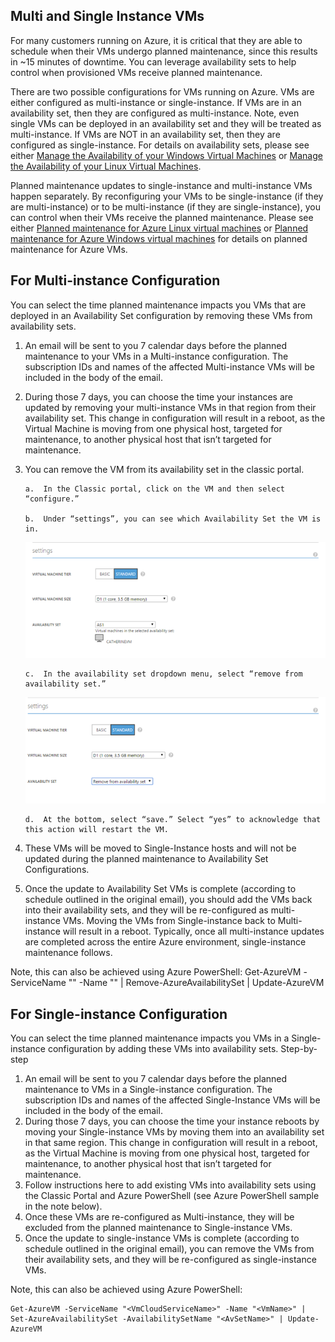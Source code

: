 ﻿

## Multi and Single Instance VMs
For many customers running on Azure, it is critical that they are able to schedule when their VMs undergo planned maintenance, since this results in ~15 minutes of downtime. You can leverage availability sets to help control when provisioned VMs receive planned maintenance.

There are two possible configurations for VMs running on Azure. VMs are either configured as multi-instance or single-instance. If VMs are in an availability set, then they are configured as multi-instance. Note, even single VMs can be deployed in an availability set and they will be treated as multi-instance. If VMs are NOT in an availability set, then they are configured as single-instance.  For details on availability sets, please see either [Manage the Availability of your Windows Virtual Machines](../articles/virtual-machines/virtual-machines-windows-manage-availability.md) or [Manage the Availability of your Linux Virtual Machines](../articles/virtual-machines/virtual-machines-linux-manage-availability.md).

Planned maintenance updates to single-instance and multi-instance VMs happen separately. By reconfiguring your VMs to be single-instance (if they are multi-instance) or to be multi-instance (if they are single-instance), you can control when their VMs receive the planned maintenance. Please see either [Planned maintenance for Azure Linux virtual machines](../articles/virtual-machines/virtual-machines-linux-planned-maintenance.md) or [Planned maintenance for Azure Windows virtual machines](../articles/virtual-machines/virtual-machines-windows-planned-maintenance.md) for details on planned maintenance for Azure VMs.

## For Multi-instance Configuration
You can select the time planned maintenance impacts you VMs that are deployed in an Availability Set configuration by removing these VMs from availability sets.
1.	An email will be sent to you 7 calendar days before the planned maintenance to your VMs in a Multi-instance configuration. The subscription IDs and names of the affected Multi-instance VMs will be included in the body of the email.
2.	During those 7 days, you can choose the time your instances are updated by removing your multi-instance VMs in that region from their availability set. This change in configuration will result in a reboot, as the Virtual Machine is moving from one physical host, targeted for maintenance, to another physical host that isn’t targeted for maintenance. 
3.	You can remove the VM from its availability set in the classic portal. 
   
        a.	In the Classic portal, click on the VM and then select “configure.” 
        
        b.	Under “settings”, you can see which Availability Set the VM is in.
        
    ![Availability Set Selection](./media/virtual-machines-planned-maintenance-schedule/availabilitysetselection.png)

        c.	In the availability set dropdown menu, select “remove from availability set.”
        
    ![Remove from Set](./media/virtual-machines-planned-maintenance-schedule/availabilitysetselectionconfiguration.png)

        d.	At the bottom, select “save.” Select “yes” to acknowledge that this action will restart the VM.
4.	These VMs will be moved to Single-Instance hosts and will not be updated during the planned maintenance to Availability Set Configurations.
5.	Once the update to Availability Set VMs is complete (according to schedule outlined in the original email), you should  add the VMs back into their availability sets, and they will be re-configured as multi-instance VMs. Moving the VMs from Single-instance back to Multi-instance will result in a reboot. Typically, once all multi-instance updates are completed across the entire Azure environment, single-instance maintenance follows.

Note, this can also be achieved using Azure PowerShell:
Get-AzureVM -ServiceName "<VmCloudServiceName>" -Name "<VmName>" | Remove-AzureAvailabilitySet | Update-AzureVM

## For Single-instance Configuration
You can select the time planned maintenance impacts you VMs in a Single-instance configuration by adding these VMs into availability sets.
Step-by-step
1.	An email will be sent to you 7 calendar days before the planned maintenance to VMs in a Single-instance configuration. The subscription IDs and names of the affected Single-Instance VMs will be included in the body of the email. 
2.	During those 7 days, you can choose the time your instance reboots by moving your Single-instance VMs by moving them into an availability set in that same region. This change in configuration will result in a reboot, as the Virtual Machine is moving from one physical host, targeted for maintenance, to another physical host that isn’t targeted for maintenance.
3.	Follow instructions here to add existing VMs into availability sets using the Classic Portal and Azure PowerShell (see Azure PowerShell sample in the note below).
4.	Once these VMs are re-configured as Multi-instance, they will be excluded from the planned maintenance to Single-instance VMs.
5.	Once the update to single-instance VMs is complete (according to schedule outlined in the original email), you can remove the VMs from their availability sets, and they will be re-configured as single-instance VMs.

Note, this can also be achieved using Azure PowerShell:

    Get-AzureVM -ServiceName "<VmCloudServiceName>" -Name "<VmName>" | Set-AzureAvailabilitySet -AvailabilitySetName "<AvSetName>" | Update-AzureVM

<!--Anchors-->



<!--Link references-->
[Virtual Machines Manage Availability]: virtual-machines-windows-tutorial.md
[Understand planned versus unplanned maintenance]: virtual-machines-manage-availability.md#Understand-planned-versus-unplanned-maintenance/

